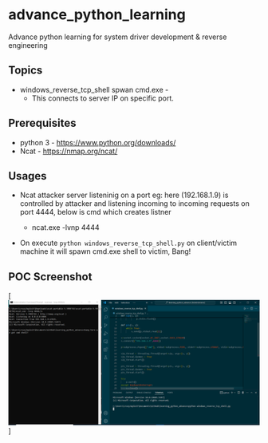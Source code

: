 # advance_python_learning

Advance python learning for system driver development & reverse engineering

## Topics

- windows_reverse_tcp_shell spwan cmd.exe -
  - This connects to server IP on specific port.

## Prerequisites
- python 3 - https://www.python.org/downloads/
- Ncat - https://nmap.org/ncat/

## Usages

- Ncat attacker server listeninig on a port eg: here (192.168.1.9) is controlled by attacker and listening incoming to incoming requests on port 4444, below is cmd which creates listner
    - ncat.exe -lvnp 4444


- On execute `python windows_reverse_tcp_shell.py` on client/victim machine it will spawn cmd.exe shell to victim, Bang!

## POC Screenshot

[![POC](windows_reverse_tcp_shell.PNG)]
